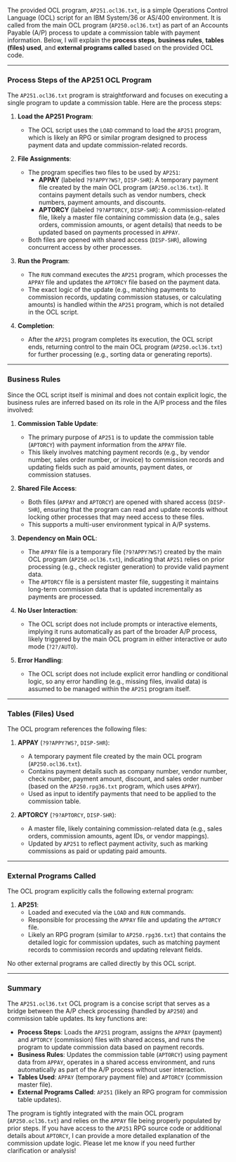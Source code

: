 The provided OCL program, `AP251.ocl36.txt`, is a simple Operations Control Language (OCL) script for an IBM System/36 or AS/400 environment. It is called from the main OCL program (`AP250.ocl36.txt`) as part of an Accounts Payable (A/P) process to update a commission table with payment information. Below, I will explain the **process steps**, **business rules**, **tables (files) used**, and **external programs called** based on the provided OCL code.

---

### **Process Steps of the AP251 OCL Program**

The `AP251.ocl36.txt` program is straightforward and focuses on executing a single program to update a commission table. Here are the process steps:

1. **Load the AP251 Program**:
   - The OCL script uses the `LOAD` command to load the `AP251` program, which is likely an RPG or similar program designed to process payment data and update commission-related records.

2. **File Assignments**:
   - The program specifies two files to be used by `AP251`:
     - **APPAY** (labeled `?9?APPY?WS?`, `DISP-SHR`): A temporary payment file created by the main OCL program (`AP250.ocl36.txt`). It contains payment details such as vendor numbers, check numbers, payment amounts, and discounts.
     - **APTORCY** (labeled `?9?APTORCY`, `DISP-SHR`): A commission-related file, likely a master file containing commission data (e.g., sales orders, commission amounts, or agent details) that needs to be updated based on payments processed in `APPAY`.
   - Both files are opened with shared access (`DISP-SHR`), allowing concurrent access by other processes.

3. **Run the Program**:
   - The `RUN` command executes the `AP251` program, which processes the `APPAY` file and updates the `APTORCY` file based on the payment data.
   - The exact logic of the update (e.g., matching payments to commission records, updating commission statuses, or calculating amounts) is handled within the `AP251` program, which is not detailed in the OCL script.

4. **Completion**:
   - After the `AP251` program completes its execution, the OCL script ends, returning control to the main OCL program (`AP250.ocl36.txt`) for further processing (e.g., sorting data or generating reports).

---

### **Business Rules**

Since the OCL script itself is minimal and does not contain explicit logic, the business rules are inferred based on its role in the A/P process and the files involved:

1. **Commission Table Update**:
   - The primary purpose of `AP251` is to update the commission table (`APTORCY`) with payment information from the `APPAY` file.
   - This likely involves matching payment records (e.g., by vendor number, sales order number, or invoice) to commission records and updating fields such as paid amounts, payment dates, or commission statuses.

2. **Shared File Access**:
   - Both files (`APPAY` and `APTORCY`) are opened with shared access (`DISP-SHR`), ensuring that the program can read and update records without locking other processes that may need access to these files.
   - This supports a multi-user environment typical in A/P systems.

3. **Dependency on Main OCL**:
   - The `APPAY` file is a temporary file (`?9?APPY?WS?`) created by the main OCL program (`AP250.ocl36.txt`), indicating that `AP251` relies on prior processing (e.g., check register generation) to provide valid payment data.
   - The `APTORCY` file is a persistent master file, suggesting it maintains long-term commission data that is updated incrementally as payments are processed.

4. **No User Interaction**:
   - The OCL script does not include prompts or interactive elements, implying it runs automatically as part of the broader A/P process, likely triggered by the main OCL program in either interactive or auto mode (`?2?/AUTO`).

5. **Error Handling**:
   - The OCL script does not include explicit error handling or conditional logic, so any error handling (e.g., missing files, invalid data) is assumed to be managed within the `AP251` program itself.

---

### **Tables (Files) Used**

The OCL program references the following files:

1. **APPAY** (`?9?APPY?WS?`, `DISP-SHR`):
   - A temporary payment file created by the main OCL program (`AP250.ocl36.txt`).
   - Contains payment details such as company number, vendor number, check number, payment amount, discount, and sales order number (based on the `AP250.rpg36.txt` program, which uses `APPAY`).
   - Used as input to identify payments that need to be applied to the commission table.

2. **APTORCY** (`?9?APTORCY`, `DISP-SHR`):
   - A master file, likely containing commission-related data (e.g., sales orders, commission amounts, agent IDs, or vendor mappings).
   - Updated by `AP251` to reflect payment activity, such as marking commissions as paid or updating paid amounts.

---

### **External Programs Called**

The OCL program explicitly calls the following external program:

1. **AP251**:
   - Loaded and executed via the `LOAD` and `RUN` commands.
   - Responsible for processing the `APPAY` file and updating the `APTORCY` file.
   - Likely an RPG program (similar to `AP250.rpg36.txt`) that contains the detailed logic for commission updates, such as matching payment records to commission records and updating relevant fields.

No other external programs are called directly by this OCL script.

---

### **Summary**

The `AP251.ocl36.txt` OCL program is a concise script that serves as a bridge between the A/P check processing (handled by `AP250`) and commission table updates. Its key functions are:

- **Process Steps**: Loads the `AP251` program, assigns the `APPAY` (payment) and `APTORCY` (commission) files with shared access, and runs the program to update commission data based on payment records.
- **Business Rules**: Updates the commission table (`APTORCY`) using payment data from `APPAY`, operates in a shared access environment, and runs automatically as part of the A/P process without user interaction.
- **Tables Used**: `APPAY` (temporary payment file) and `APTORCY` (commission master file).
- **External Programs Called**: `AP251` (likely an RPG program for commission table updates).

The program is tightly integrated with the main OCL program (`AP250.ocl36.txt`) and relies on the `APPAY` file being properly populated by prior steps. If you have access to the `AP251` RPG source code or additional details about `APTORCY`, I can provide a more detailed explanation of the commission update logic. Please let me know if you need further clarification or analysis!